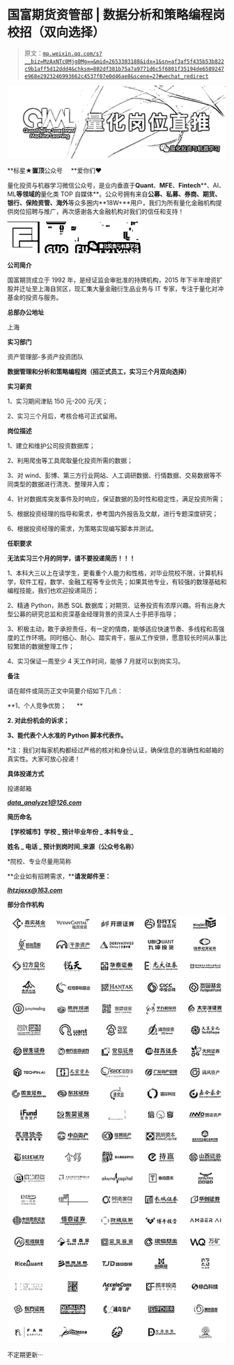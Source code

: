 # 国富期货资管部 | 数据分析和策略编程岗校招（双向选择）

> 原文：[`mp.weixin.qq.com/s?__biz=MzAxNTc0Mjg0Mg==&mid=2653303188&idx=1&sn=af3af5f435b53b822c9b1aff5d12ddd4&chksm=802df381b75a7a9771d6c5f6801f35194de6589247e968e2923246993662c4537f07e0d46ae8&scene=27#wechat_redirect`](http://mp.weixin.qq.com/s?__biz=MzAxNTc0Mjg0Mg==&mid=2653303188&idx=1&sn=af3af5f435b53b822c9b1aff5d12ddd4&chksm=802df381b75a7a9771d6c5f6801f35194de6589247e968e2923246993662c4537f07e0d46ae8&scene=27#wechat_redirect)

![](img/247594ba6833408941f5f7b4180369cc.png)

**标星★****置顶****公众号     **爱你们♥

量化投资与机器学习微信公众号，是业内垂直于**Quant**、**MFE**、**Fintech****、AI、ML**等领域的**量化类 TOP 自媒体**。公众号拥有来自**公募、私募、券商、期货、银行、保险资管、海外**等众多圈内**18W+**用户，我们为所有量化金融机构提供岗位招聘与推广，再次感谢各大金融机构对我们的信任和支持！

![](img/34bdd7b64893756e5dd6aa35dc749d31.png)

**公司简介**

国富期货成立于 1992 年，是经证监会审批准的持牌机构，2015 年下半年增资扩股并迁址至上海自贸区，现汇集大量金融衍生品业务与 IT 专家，专注于量化对冲基金的投资与服务。

**总部办公地址**

上海

**实习部门**

资产管理部-多资产投资团队

**数据管理和分析和策略编程岗（招正式员工，实习三个月双向选择）**

**实习薪资**

1、实习期间津贴 150 元-200 元/天；

2、实习三个月后，考核合格可正式留用。

**岗位描述**

1、建立和维护公司投资数据库；

2、利用爬虫等工具爬取量化投资所需的数据；

3、对 wind、彭博、第三方行业网站、人工调研数据、行情数据、交易数据等不同类型的数据进行清洗、整理并入库；

4、针对数据库突发事件及时响应，保证数据的及时性和稳定性，满足投资所需；

5、根据投资经理的指导和需求，参考国内外报告及文献，进行专题深度研究；

6、根据投资经理的需求，为策略实现编写脚本并测试。

**任职要求**

**无法实习三个月的同学，请不要投递简历！！！**

1、本科大三以上在读学生，更看重个人能力和性格，对毕业院校不限，计算机科学，软件工程，数学、金融工程等专业优先；如果其他专业，有较强的数理基础和编程技能，我们也欢迎投递简历；

2、精通 Python，熟悉 SQL 数据库；对期货、证券投资有浓厚兴趣。将有出身大型公募的研究总监和资深基金经理背景的资深人士手把手指导；

3、积极主动，敢于承担责任，有一定的情商，能够适应快速节奏、多线程和高强度的工作环境。同时细心、耐心、踏实肯干，服从工作安排，愿意较长时间从事比较繁琐的数据整理工作；

4、实习保证一周至少 4 天工作时间，能够 7 月就可以到岗实习。

**备注**

请在邮件或简历正文中简要介绍如下几点： 

**1、个人竞争优势；      **

**2\. 对此份机会的诉求；**

**3、能代表个人水准的 Python 脚本代表作。**

*注：我们对每家机构都经过严格的核对和身份认证，确保信息的准确性和邮箱的真实性。大家可放心投递！

**具体投递方式**

投递邮箱

***data_analyze1@126.com***

**简历命名**

**【学校城市】学校 _ 预计毕业年份 _ 本科专业 _**

**姓名 _ 电话 _ 预计到岗时间**_**来源（公众号名称）**

*院校、专业尽量用简称

**企业如有招聘需求，****请发邮件至：**

***lhtzjqxx@163.com***

**部分合作机构**

![](img/3bee6ef234997877e03e26e075c98f38.png)

不定期更新···